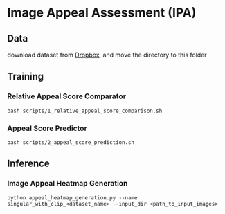 # Image Appeal Assessment (IPA)

## Data
download dataset from [Dropbox](https://www.dropbox.com/scl/fo/o2eebro2kqi9uzhojlkt1/h?dl=0&rlkey=xq877c336zvaeuwyrmjhzswqb), and move the directory to this folder


## Training

### Relative Appeal Score Comparator

```
bash scripts/1_relative_appeal_score_comparison.sh
```

### Appeal Score Predictor

```
bash scripts/2_appeal_score_prediction.sh
```

## Inference

### Image Appeal Heatmap Generation

```
python appeal_heatmap_generation.py --name singular_with_clip_<dataset_name> --input_dir <path_to_input_images> 
```
